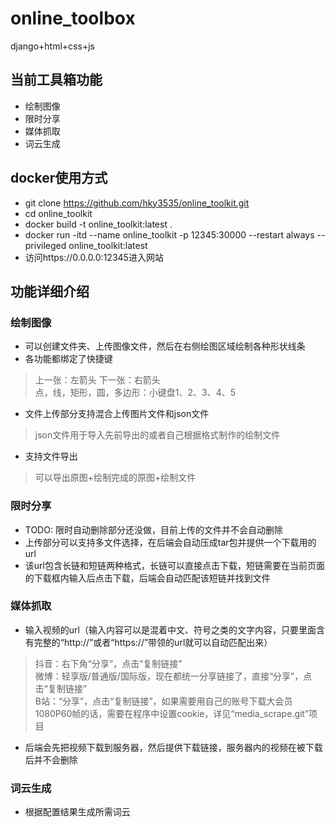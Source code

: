 # online_toolbox
django+html+css+js

## 当前工具箱功能
* 绘制图像
* 限时分享
* 媒体抓取
* 词云生成

## docker使用方式
* git clone https://github.com/hky3535/online_toolkit.git
* cd online_toolkit
* docker build -t online_toolkit:latest .
* docker run -itd --name online_toolkit -p 12345:30000 --restart always --privileged online_toolkit:latest
* 访问https://0.0.0.0:12345进入网站

## 功能详细介绍
### 绘制图像
* 可以创建文件夹、上传图像文件，然后在右侧绘图区域绘制各种形状线条
* 各功能都绑定了快捷键
> 上一张：左箭头 下一张：右箭头  
> 点，线，矩形，圆，多边形：小键盘1、2、3、4、5  
* 文件上传部分支持混合上传图片文件和json文件
> json文件用于导入先前导出的或者自己根据格式制作的绘制文件  
* 支持文件导出
> 可以导出原图+绘制完成的原图+绘制文件  

### 限时分享
* TODO: 限时自动删除部分还没做，目前上传的文件并不会自动删除
* 上传部分可以支持多文件选择，在后端会自动压成tar包并提供一个下载用的url
* 该url包含长链和短链两种格式，长链可以直接点击下载，短链需要在当前页面的下载框内输入后点击下载，后端会自动匹配该短链并找到文件

### 媒体抓取
* 输入视频的url（输入内容可以是混着中文、符号之类的文字内容，只要里面含有完整的“http://”或者“https://”带领的url就可以自动匹配出来）
> 抖音：右下角“分享”，点击“复制链接”  
> 微博：轻享版/普通版/国际版，现在都统一分享链接了，直接“分享”，点击“复制链接”  
> B站：“分享”，点击“复制链接”，如果需要用自己的账号下载大会员1080P60帧的话，需要在程序中设置cookie，详见“media_scrape.git”项目 
* 后端会先把视频下载到服务器，然后提供下载链接，服务器内的视频在被下载后并不会删除

### 词云生成
* 根据配置结果生成所需词云